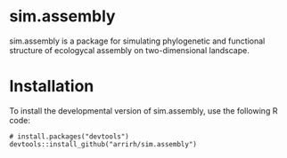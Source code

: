 # sim.assembly

sim.assembly is a package for simulating phylogenetic and functional structure of ecologycal assembly on two-dimensional landscape.

# Installation 

To install the developmental version of sim.assembly, use the following R code:

```{r scatterplot-labels}
# install.packages("devtools")
devtools::install_github("arrirh/sim.assembly")
```
